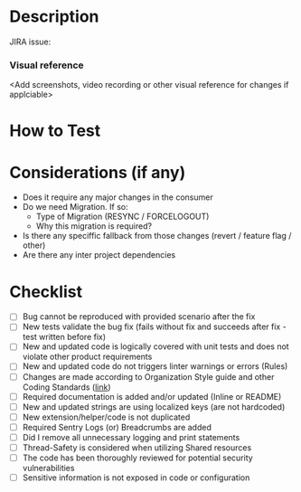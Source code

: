 # Description
JIRA issue: <Insert link here>
<Add reference documentations and description of changes in this PR that gives additional context to reviewers>

### Visual reference
<Add screenshots, video recording or other visual reference for changes if applciable>

# How to Test
<Add testing steps needed to verify changes>

# Considerations (if any)
- Does it require any major changes in the consumer
- Do we need Migration. If so:
    - Type of Migration (RESYNC / FORCELOGOUT)
    - Why this migration is required?
- Is there any speciffic fallback from those changes (revert / feature flag / other)
- Are there any inter project dependencies

# Checklist
- [ ] Bug cannot be reproduced with provided scenario after the fix
- [ ] New tests validate the bug fix (fails without fix and succeeds after fix - test written before fix)
- [ ] New and updated code is logically covered with unit tests and does not violate other product requirements
- [ ] New and updated code do not triggers linter warnings or errors (Rules)
- [ ] Changes are made according to Organization Style guide and other Coding Standards ([link](https://github.com/Adaptavant/Anywhere-IOS-Container/blob/main/Documentation/Code%20Standard.md#ios-code-standard))
- [ ] Required documentation is added and/or updated (Inline or README)
- [ ] New and updated strings are using localized keys (are not hardcoded)
- [ ] New extension/helper/code is not duplicated
- [ ] Required Sentry Logs (or) Breadcrumbs are added
- [ ] Did I remove all unnecessary logging and print statements
- [ ] Thread-Safety is considered when utilizing Shared resources
- [ ] The code has been thoroughly reviewed for potential security vulnerabilities
- [ ] Sensitive information is not exposed in code or configuration
